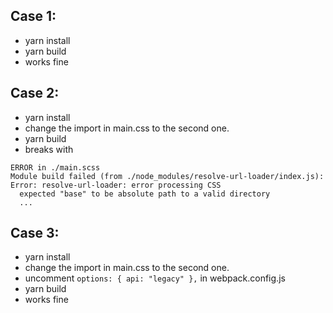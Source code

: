 ## Case 1:

- yarn install
- yarn build
- works fine

## Case 2:

- yarn install
- change the import in main.css to the second one.
- yarn build
- breaks with
```
ERROR in ./main.scss
Module build failed (from ./node_modules/resolve-url-loader/index.js):
Error: resolve-url-loader: error processing CSS
  expected "base" to be absolute path to a valid directory
  ...
```

## Case 3:

- yarn install
- change the import in main.css to the second one.
- uncomment `options: { api: "legacy" },` in webpack.config.js
- yarn build
- works fine
